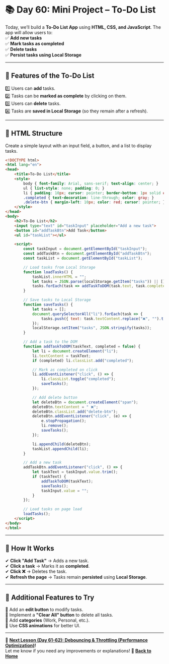 # **📚 Day 60: Mini Project – To-Do List**  

Today, we’ll build a **To-Do List App** using **HTML, CSS, and JavaScript**. The app will allow users to:  
✅ **Add new tasks**  
✅ **Mark tasks as completed**  
✅ **Delete tasks**  
✅ **Persist tasks using Local Storage**  

---

## **🔹 Features of the To-Do List**  
1️⃣ Users can **add** tasks.  
2️⃣ Tasks can be **marked as complete** by clicking on them.  
3️⃣ Users can **delete** tasks.  
4️⃣ Tasks are **saved in Local Storage** (so they remain after a refresh).  

---

## **🔹 HTML Structure**  
Create a simple layout with an input field, a button, and a list to display tasks.  

```html
<!DOCTYPE html>
<html lang="en">
<head>
    <title>To-Do List</title>
    <style>
        body { font-family: Arial, sans-serif; text-align: center; }
        ul { list-style: none; padding: 0; }
        li { padding: 10px; cursor: pointer; border-bottom: 1px solid #ddd; }
        .completed { text-decoration: line-through; color: gray; }
        .delete-btn { margin-left: 10px; color: red; cursor: pointer; }
    </style>
</head>
<body>
    <h2>To-Do List</h2>
    <input type="text" id="taskInput" placeholder="Add a new task">
    <button id="addTaskBtn">Add Task</button>
    <ul id="taskList"></ul>

    <script>
        const taskInput = document.getElementById("taskInput");
        const addTaskBtn = document.getElementById("addTaskBtn");
        const taskList = document.getElementById("taskList");

        // Load tasks from Local Storage
        function loadTasks() {
            taskList.innerHTML = "";
            let tasks = JSON.parse(localStorage.getItem("tasks")) || [];
            tasks.forEach(task => addTaskToDOM(task.text, task.completed));
        }

        // Save tasks to Local Storage
        function saveTasks() {
            let tasks = [];
            document.querySelectorAll("li").forEach(task => {
                tasks.push({ text: task.textContent.replace("❌", "").trim(), completed: task.classList.contains("completed") });
            });
            localStorage.setItem("tasks", JSON.stringify(tasks));
        }

        // Add a task to the DOM
        function addTaskToDOM(taskText, completed = false) {
            let li = document.createElement("li");
            li.textContent = taskText;
            if (completed) li.classList.add("completed");

            // Mark as completed on click
            li.addEventListener("click", () => {
                li.classList.toggle("completed");
                saveTasks();
            });

            // Add delete button
            let deleteBtn = document.createElement("span");
            deleteBtn.textContent = " ❌";
            deleteBtn.classList.add("delete-btn");
            deleteBtn.addEventListener("click", (e) => {
                e.stopPropagation();
                li.remove();
                saveTasks();
            });

            li.appendChild(deleteBtn);
            taskList.appendChild(li);
        }

        // Add a new task
        addTaskBtn.addEventListener("click", () => {
            let taskText = taskInput.value.trim();
            if (taskText) {
                addTaskToDOM(taskText);
                saveTasks();
                taskInput.value = "";
            }
        });

        // Load tasks on page load
        loadTasks();
    </script>
</body>
</html>
```

---

## **🔹 How It Works**  
✔ **Click "Add Task"** → Adds a new task.  
✔ **Click a task** → Marks it as **completed**.  
✔ **Click ❌** → Deletes the task.  
✔ **Refresh the page** → Tasks remain **persisted** using **Local Storage**.  

---

## **📝 Additional Features to Try**  
🔹 Add an **edit button** to modify tasks.  
🔹 Implement a **"Clear All" button** to delete all tasks.  
🔹 Add **categories** (Work, Personal, etc.).  
🔹 Use **CSS animations** for better UI.  

---

🎯 **[Next Lesson (Day 61-62): Debouncing & Throttling (Performance Optimization)](../day_61-62/)!**  
Let me know if you need any improvements or explanations! 🚀
[**Back to Home**](../../../)
